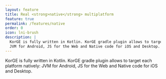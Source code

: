 ```yaml
---
layout: feature
title: Real <strong>native</strong> multiplatform
feature: true
permalink: /features/native
order: 0
icon: lni-brush
description: |
  KorGE is fully written in Kotlin. KorGE gradle plugin allows to target each platform natively:
  JVM for Android, JS for the Web and Native code for iOS and Desktop.
---
```


KorGE is fully written in Kotlin. KorGE gradle plugin allows to target each platform natively:
JVM for Android, JS for the Web and Native code for iOS and Desktop.
